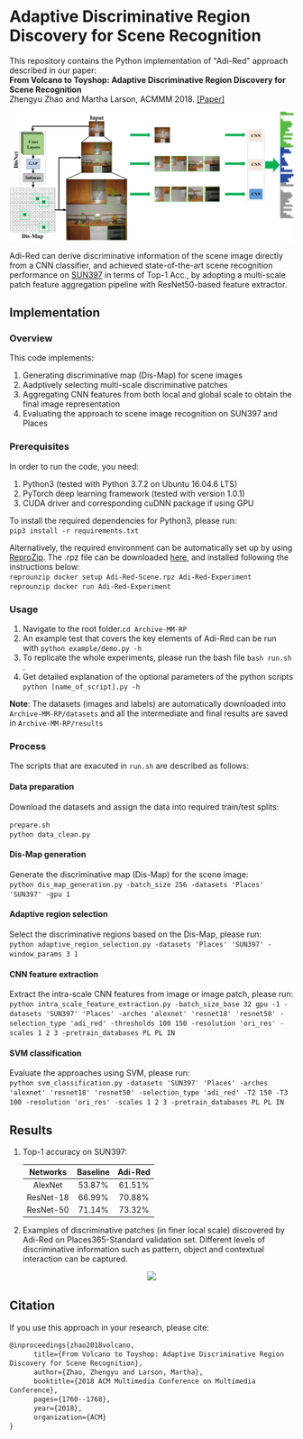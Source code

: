 # Adaptive Discriminative Region Discovery for Scene Recognition

This repository contains the Python implementation of "Adi-Red" approach described in our paper:  
**From Volcano to Toyshop: Adaptive Discriminative Region Discovery for Scene Recognition**  
Zhengyu Zhao and Martha Larson, ACMMM 2018. [[Paper]](https://dl.acm.org/citation.cfm?id=3240698)
<p align="center">
  <img src="https://github.com/ZhengyuZhao/Adaptive-Discriminative-Region-Discovery/blob/master/figures/diagram_textwidth.jpg" width='600'>
</p>

Adi-Red can derive discriminative information of the scene image directly from a CNN classifier, and achieved state-of-the-art scene recognition performance on [SUN397](https://groups.csail.mit.edu/vision/SUN/) in terms of Top-1 Acc., by adopting a multi-scale patch feature aggregation pipeline with ResNet50-based feature extractor.

## Implementation

### Overview

This code implements:
 1. Generating discriminative map (Dis-Map) for scene images
 2. Aadptively selecting multi-scale discriminative patches
 3. Aggregating CNN features from both local and global scale to obtain the final image representation
 4. Evaluating the approach to scene image recognition on SUN397 and Places
 
### Prerequisites

In order to run the code, you need:  
1. Python3 (tested with Python 3.7.2 on Ubuntu 16.04.6 LTS)
2. PyTorch deep learning framework (tested with version 1.0.1)
3. CUDA driver and corresponding cuDNN package if using GPU

To install the required dependencies for Python3, please run:  
```pip3 install -r requirements.txt```

Alternatively, the required environment can be automatically set up by using [ReproZip](https://www.reprozip.org/). The .rpz file can be downloaded [here](https://www.reprozip.org/), and installed following the instructions below:  
```reprounzip docker setup Adi-Red-Scene.rpz Adi-Red-Experiment```  
```reprounzip docker run Adi-Red-Experiment```

### Usage

1. Navigate to the root folder.```cd Archive-MM-RP``` 
2. An example test that covers the key elements of Adi-Red can be run with ```python example/demo.py -h```  
3. To replicate the whole experiments, please run the bash file ```bash run.sh``` .  
4. Get detailed explanation of the optional parameters of the python scripts ```python [name_of_script].py -h```

**Note**: The datasets (images and labels) are automatically downloaded into ```Archive-MM-RP/datasets``` and all the intermediate and final results are saved in ```Archive-MM-RP/results```

### Process

The scripts that are exacuted in ```run.sh``` are described as follows: 

#### Data preparation

Download the datasets and assign the data into required train/test splits:  

```prepare.sh ```  
```python data_clean.py```

#### Dis-Map generation

Generate the discriminative map (Dis-Map) for the scene image:  
```python dis_map_generation.py -batch_size 256 -datasets 'Places' 'SUN397' -gpu 1```

#### Adaptive region selection

Select the discriminative regions based on the Dis-Map, please run:  
```python adaptive_region_selection.py -datasets 'Places' 'SUN397' -window_params 3 1```

#### CNN feature extraction

Extract the intra-scale CNN features from image or image patch, please run:  
```python intra_scale_feature_extraction.py -batch_size_base 32 gpu -1 -datasets 'SUN397' 'Places' -arches 'alexnet' 'resnet18' 'resnet50' -selection_type 'adi_red' -thresholds 100 150 -resolution 'ori_res' -scales 1 2 3 -pretrain_databases PL PL IN```

#### SVM classification

Evaluate the approaches using SVM, please run:  
```python svm_classification.py -datasets 'SUN397' 'Places' -arches 'alexnet' 'resnet18' 'resnet50' -selection_type 'adi_red' -T2 150 -T3 100 -resolution 'ori_res' -scales 1 2 3 -pretrain_databases PL PL IN```

## Results

1. Top-1 accuracy on SUN397: 

	Networks|Baseline|Adi-Red
	:---:|:---:|:---:
	AlexNet|53.87%|61.51%
	ResNet-18|66.99%|70.88%
	ResNet-50|71.14%|73.32%
	
2. Examples of discriminative patches (in finer local scale) discovered by Adi-Red on Places365-Standard validation set. Different levels of discriminative information such as pattern, object and contextual interaction can be captured.
<p align="center">
<img src="https://github.com/ZhengyuZhao/Adaptive-Discriminative-Region-Discovery/blob/master/figures/dis_patch_examples.png" width='800'>
</p>


## Citation

If you use this approach in your research, please cite:

	@inproceedings{zhao2018volcano,
		  title={From Volcano to Toyshop: Adaptive Discriminative Region Discovery for Scene Recognition},
		  author={Zhao, Zhengyu and Larson, Martha},
		  booktitle={2018 ACM Multimedia Conference on Multimedia Conference},
		  pages={1760--1768},
		  year={2018},
		  organization={ACM}
	}
